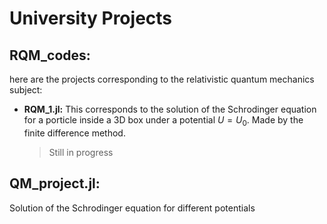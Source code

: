 # University Projects

## RQM_codes:
here are the projects corresponding to the relativistic quantum mechanics subject:  

 - **RQM_1.jl:** This corresponds to the solution of the Schrodinger equation for a porticle  inside a 3D box under a potential $U = U_0$. Made by the finite difference method.
	 > Still in progress 

## QM_project.jl:
Solution of the Schrodinger equation for different potentials
